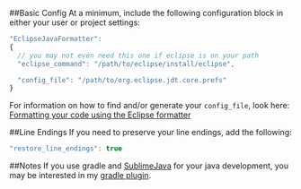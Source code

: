 ##Basic Config
At a minimum, include the following configuration block in either your user or project settings:

```JavaScript
"EclipseJavaFormatter":
{
  // you may not even need this one if eclipse is on your path
  "eclipse_command": "/path/to/eclipse/install/eclipse",

  "config_file": "/path/to/org.eclipse.jdt.core.prefs"
}
```

For information on how to find and/or generate your `config_file`, look here:
[Formatting your code using the Eclipse formatter](http://www.peterfriese.de/formatting-your-code-using-the-eclipse-code-formatter/)


##Line Endings
If you need to preserve your line endings, add the following:

```JavaScript
"restore_line_endings": true
```

##Notes
If you use gradle and [SublimeJava](https://github.com/quarnster/SublimeJava)
for your java development, you may be interested in my 
[gradle plugin](https://github.com/phildopus/gradle-sublimetext-plugin).